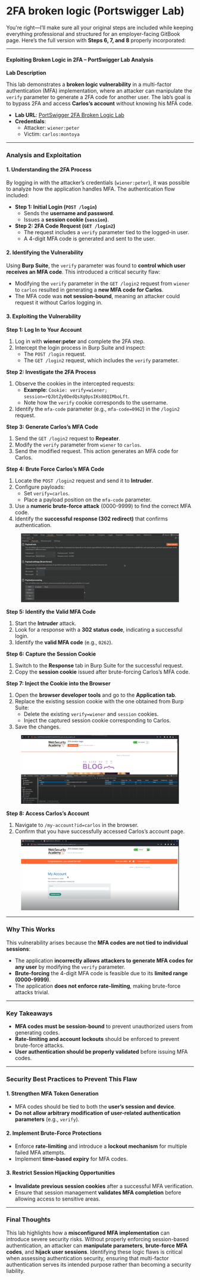 # 2FA broken logic (Portswigger Lab)

You're right—I’ll make sure all your original steps are included while keeping everything professional and structured for an employer-facing GitBook page. Here’s the full version with **Steps 6, 7, and 8** properly incorporated:

***

#### **Exploiting Broken Logic in 2FA – PortSwigger Lab Analysis**

**Lab Description**

This lab demonstrates a **broken logic vulnerability** in a multi-factor authentication (MFA) implementation, where an attacker can manipulate the `verify` parameter to generate a 2FA code for another user. The lab’s goal is to bypass 2FA and access **Carlos’s account** without knowing his MFA code.

* **Lab URL**: [PortSwigger 2FA Broken Logic Lab](https://portswigger.net/web-security/authentication/multi-factor/lab-2fa-broken-logic)
* **Credentials**:
  * Attacker: `wiener:peter`
  * Victim: `carlos:montoya`

***

### **Analysis and Exploitation**

#### **1. Understanding the 2FA Process**

By logging in with the attacker’s credentials (`wiener:peter`), it was possible to analyze how the application handles MFA. The authentication flow included:

* **Step 1: Initial Login (`POST /login`)**
  * Sends the **username and password**.
  * Issues a **session cookie (`session`)**.
* **Step 2: 2FA Code Request (`GET /login2`)**
  * The request includes a `verify` parameter tied to the logged-in user.
  * A 4-digit MFA code is generated and sent to the user.

#### **2. Identifying the Vulnerability**

Using **Burp Suite**, the `verify` parameter was found to **control which user receives an MFA code**. This introduced a critical security flaw:

* Modifying the `verify` parameter in the `GET /login2` request from `wiener` to `carlos` resulted in generating a **new MFA code for Carlos**.
* The MFA code was **not session-bound**, meaning an attacker could request it without Carlos logging in.

#### **3. Exploiting the Vulnerability**

**Step 1: Log In to Your Account**

1. Log in with **wiener:peter** and complete the 2FA step.
2. Intercept the login process in Burp Suite and inspect:
   * The `POST /login` request.
   * The `GET /login2` request, which includes the `verify` parameter.

**Step 2: Investigate the 2FA Process**

1. Observe the cookies in the intercepted requests:
   * **Example**: `Cookie: verify=wiener; session=rQJbtZy0DedQsXg0psIKs88QIMboLft`.
   * Note how the `verify` cookie corresponds to the username.
2. Identify the `mfa-code` parameter (e.g., `mfa-code=0962`) in the `/login2` request.

**Step 3: Generate Carlos’s MFA Code**

1. Send the `GET /login2` request to **Repeater**.
2. Modify the `verify` parameter from `wiener` to `carlos`.
3. Send the modified request. This action generates an MFA code for Carlos.

**Step 4: Brute Force Carlos’s MFA Code**

1. Locate the `POST /login2` request and send it to **Intruder**.
2. Configure payloads:
   * Set `verify=carlos`.
   * Place a payload position on the `mfa-code` parameter.
3. Use a **numeric brute-force attack** (0000-9999) to find the correct MFA code.
4. Identify the **successful response (302 redirect)** that confirms authentication.

<figure><img src="../../../.gitbook/assets/Pasted image 20241209155307.png" alt=""><figcaption></figcaption></figure>



**Step 5: Identify the Valid MFA Code**

1. Start the **Intruder** attack.
2. Look for a response with a **302 status code**, indicating a successful login.
3. Identify the **valid MFA code** (e.g., `0262`).

**Step 6: Capture the Session Cookie**

1. Switch to the **Response** tab in Burp Suite for the successful request.
2. Copy the **session cookie** issued after brute-forcing Carlos’s MFA code.

**Step 7: Inject the Cookie into the Browser**

1. Open the **browser developer tools** and go to the **Application tab**.
2. Replace the existing session cookie with the one obtained from Burp Suite:
   * Delete the existing `verify=wiener` and `session` cookies.
   * Inject the captured session cookie corresponding to Carlos.
3. Save the changes.

<figure><img src="../../../.gitbook/assets/Pasted image 20241209155123.png" alt=""><figcaption></figcaption></figure>



**Step 8: Access Carlos’s Account**

1. Navigate to `/my-account?id=carlos` in the browser.
2. Confirm that you have successfully accessed Carlos’s account page.

<figure><img src="../../../.gitbook/assets/Pasted image 20241209155147.png" alt=""><figcaption></figcaption></figure>



***

### **Why This Works**

This vulnerability arises because the **MFA codes are not tied to individual sessions**:

* The application **incorrectly allows attackers to generate MFA codes for any user** by modifying the `verify` parameter.
* **Brute-forcing** the 4-digit MFA code is feasible due to its **limited range (0000-9999)**.
* The application **does not enforce rate-limiting**, making brute-force attacks trivial.

***

### **Key Takeaways**

* **MFA codes must be session-bound** to prevent unauthorized users from generating codes.
* **Rate-limiting and account lockouts** should be enforced to prevent brute-force attacks.
* **User authentication should be properly validated** before issuing MFA codes.

***

### **Security Best Practices to Prevent This Flaw**

#### **1. Strengthen MFA Token Generation**

* MFA codes should be tied to both the **user’s session and device**.
* **Do not allow arbitrary modification of user-related authentication parameters** (e.g., `verify`).

#### **2. Implement Brute-Force Protections**

* Enforce **rate-limiting** and introduce a **lockout mechanism** for multiple failed MFA attempts.
* Implement **time-based expiry** for MFA codes.

#### **3. Restrict Session Hijacking Opportunities**

* **Invalidate previous session cookies** after a successful MFA verification.
* Ensure that session management **validates MFA completion** before allowing access to sensitive areas.

***

### **Final Thoughts**

This lab highlights how a **misconfigured MFA implementation** can introduce severe security risks. Without properly enforcing session-based authentication, an attacker can **manipulate parameters**, **brute-force MFA codes**, and **hijack user sessions**. Identifying these logic flaws is critical when assessing authentication security, ensuring that multi-factor authentication serves its intended purpose rather than becoming a security liability.

